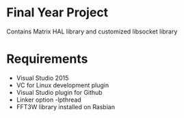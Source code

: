 # Final Year Project 
Contains Matrix HAL library and customized libsocket library

# Requirements
- Visual Studio 2015
- VC for Linux development plugin
- Visual Studio plugin for Github
- Linker option -lpthread
- FFT3W library installed on Rasbian
